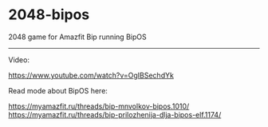 # 2048-bipos

2048 game for Amazfit Bip running BipOS

---

Video:

https://www.youtube.com/watch?v=OgIBSechdYk

Read mode about BipOS here:

https://myamazfit.ru/threads/bip-mnvolkov-bipos.1010/
https://myamazfit.ru/threads/bip-prilozhenija-dlja-bipos-elf.1174/
